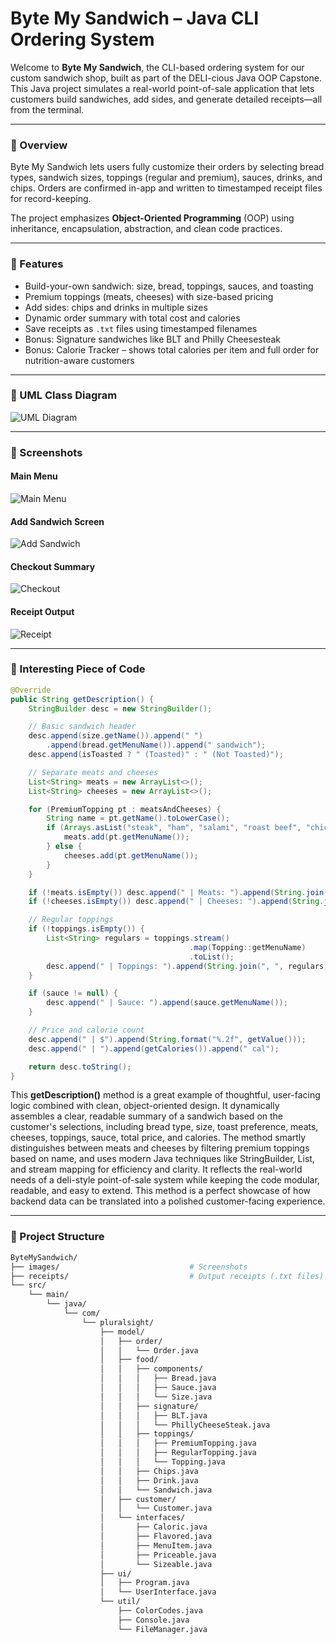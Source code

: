 # Byte My Sandwich – Java CLI Ordering System

Welcome to **Byte My Sandwich**, the CLI-based ordering system for our custom sandwich shop, built as part of the DELI-cious Java OOP Capstone. This Java project simulates a real-world point-of-sale application that lets customers build sandwiches, add sides, and generate detailed receipts—all from the terminal.

---

### 🥪 Overview

Byte My Sandwich lets users fully customize their orders by selecting bread types, sandwich sizes, toppings (regular and premium), sauces, drinks, and chips. Orders are confirmed in-app and written to timestamped receipt files for record-keeping.

The project emphasizes **Object-Oriented Programming** (OOP) using inheritance, encapsulation, abstraction, and clean code practices.

---

### 🚀 Features

- Build-your-own sandwich: size, bread, toppings, sauces, and toasting
- Premium toppings (meats, cheeses) with size-based pricing
- Add sides: chips and drinks in multiple sizes
- Dynamic order summary with total cost and calories
- Save receipts as `.txt` files using timestamped filenames
- Bonus: Signature sandwiches like BLT and Philly Cheesesteak
- Bonus: Calorie Tracker – shows total calories per item and full order for nutrition-aware customers

---

### 🧩 UML Class Diagram
![UML Diagram](images/uml.png)

---

### 📸 Screenshots

#### Main Menu
![Main Menu](images/mainmenu.png)

#### Add Sandwich Screen
![Add Sandwich](images/addsandwich.png)

#### Checkout Summary
![Checkout](images/checkout.png)

#### Receipt Output
![Receipt](images/receipt.png)

---

### 🧠 Interesting Piece of Code
```java
@Override
public String getDescription() {
    StringBuilder desc = new StringBuilder();

    // Basic sandwich header
    desc.append(size.getName()).append(" ")
        .append(bread.getMenuName()).append(" sandwich");
    desc.append(isToasted ? " (Toasted)" : " (Not Toasted)");

    // Separate meats and cheeses
    List<String> meats = new ArrayList<>();
    List<String> cheeses = new ArrayList<>();

    for (PremiumTopping pt : meatsAndCheeses) {
        String name = pt.getName().toLowerCase();
        if (Arrays.asList("steak", "ham", "salami", "roast beef", "chicken", "bacon").contains(name)) {
            meats.add(pt.getMenuName());
        } else {
            cheeses.add(pt.getMenuName());
        }
    }

    if (!meats.isEmpty()) desc.append(" | Meats: ").append(String.join(", ", meats));
    if (!cheeses.isEmpty()) desc.append(" | Cheeses: ").append(String.join(", ", cheeses));

    // Regular toppings
    if (!toppings.isEmpty()) {
        List<String> regulars = toppings.stream()
                                        .map(Topping::getMenuName)
                                        .toList();
        desc.append(" | Toppings: ").append(String.join(", ", regulars));
    }

    if (sauce != null) {
        desc.append(" | Sauce: ").append(sauce.getMenuName());
    }

    // Price and calorie count
    desc.append(" | $").append(String.format("%.2f", getValue()));
    desc.append(" | ").append(getCalories()).append(" cal");

    return desc.toString();
}

```

This **getDescription()** method is a great example of thoughtful, user-facing logic combined with clean, object-oriented design. It dynamically assembles a clear, readable summary of a sandwich based on the customer's selections, including bread type, size, toast preference, meats, cheeses, toppings, sauce, total price, and calories. The method smartly distinguishes between meats and cheeses by filtering premium toppings based on name, and uses modern Java techniques like StringBuilder, List<String>, and stream mapping for efficiency and clarity. It reflects the real-world needs of a deli-style point-of-sale system while keeping the code modular, readable, and easy to extend. This method is a perfect showcase of how backend data can be translated into a polished customer-facing experience.

---

### 📁 Project Structure

```bash
ByteMySandwich/
├── images/                             # Screenshots
├── receipts/                           # Output receipts (.txt files)
└── src/
    └── main/
        └── java/
            └── com/
                └── pluralsight/
                    ├── model/
                    │   ├── order/
                    │   │   └── Order.java
                    │   ├── food/
                    │   │   ├── components/
                    │   │   │   ├── Bread.java
                    │   │   │   ├── Sauce.java
                    │   │   │   └── Size.java
                    │   │   ├── signature/
                    │   │   │   ├── BLT.java
                    │   │   │   └── PhillyCheeseSteak.java
                    │   │   ├── toppings/
                    │   │   │   ├── PremiumTopping.java
                    │   │   │   ├── RegularTopping.java
                    │   │   │   └── Topping.java
                    │   │   ├── Chips.java
                    │   │   ├── Drink.java
                    │   │   └── Sandwich.java
                    │   ├── customer/
                    │   │   └── Customer.java
                    │   └── interfaces/
                    │       ├── Caloric.java
                    │       ├── Flavored.java
                    │       ├── MenuItem.java
                    │       ├── Priceable.java
                    │       └── Sizeable.java
                    ├── ui/
                    │   ├── Program.java
                    │   └── UserInterface.java
                    └── util/
                        ├── ColorCodes.java
                        ├── Console.java
                        └── FileManager.java
